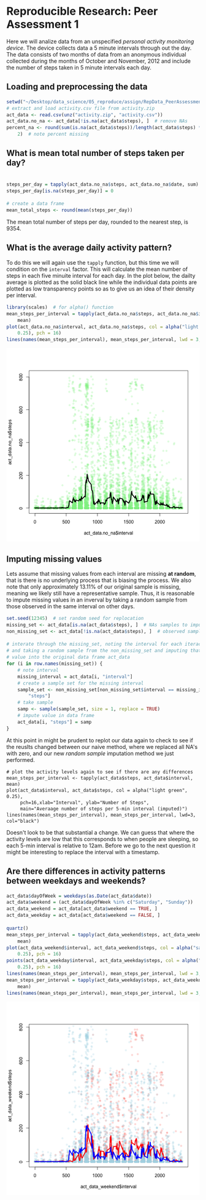 # Reproducible Research: Peer Assessment 1

Here we will analize data from an unspecified *personal activity monitoring device*. The device collects data a 5 minute intervals through out the day. The data consists of two months of data from an anonymous individual collected during the months of October and November, 2012 and include the number of steps taken in 5 minute intervals each day.

## Loading and preprocessing the data


```r
setwd("~/Desktop/data_science/05_reproduce/assign/RepData_PeerAssessment1/")
# extract and load activity.csv file from activity.zip
act_data <- read.csv(unz("activity.zip", "activity.csv"))
act_data.no_na <- act_data[!is.na(act_data$steps), ]  # remove NAs
percent_na <- round(sum(is.na(act_data$steps))/length(act_data$steps) * 100, 
    2)  # note percent missing
```


## What is mean total number of steps taken per day?


```r

steps_per_day = tapply(act_data.no_na$steps, act_data.no_na$date, sum)
steps_per_day[is.na(steps_per_day)] = 0

# create a data frame
mean_total_steps <- round(mean(steps_per_day))
```


The mean total number of steps per day, rounded to the nearest step, is 9354.

## What is the average daily activity pattern?

To do this we will again use the `tapply` function, but this time we will condition on  the `interval` factor. This will calculate the mean number of steps in each five minuite interval for each day. In the plot below, the dailty average is plotted as the solid black line while the individual data points are plotted as low transparency points so as to give us an idea of their density per interval.


```r
library(scales)  # for alpha() function
mean_steps_per_interval = tapply(act_data.no_na$steps, act_data.no_na$interval, 
    mean)
plot(act_data.no_na$interval, act_data.no_na$steps, col = alpha("light green", 
    0.25), pch = 16)
lines(names(mean_steps_per_interval), mean_steps_per_interval, lwd = 3, col = "black")
```

![plot of chunk unnamed-chunk-3](figure/unnamed-chunk-3.png) 


## Imputing missing values

Lets assume that missing values from each interval are missing **at random**, that is there is no underlying process that is biasing the process. We also note that only approximately 13.11% of our original sample is missing, meaning we likely still have a representative sample. Thus, it is reasonable to impute missing values in an inverval by taking a random sample from those observed in the same interval on other days. 


```r
set.seed(12345)  # set random seed for replocation
missing_set <- act_data[is.na(act_data$steps), ]  # NAs samples to impute
non_missing_set <- act_data[!is.na(act_data$steps), ]  # observed samples

# interate through the missing_set, noting the interval for each iteraction,
# and taking a random sample from the non_missing_set and imputing that
# value into the original data frame act_data
for (i in row.names(missing_set)) {
    # note interval
    missing_interval = act_data[i, "interval"]
    # create a sample set for the missing interval
    sample_set <- non_missing_set[non_missing_set$interval == missing_interval, 
        "steps"]
    # take sample
    samp <- sample(sample_set, size = 1, replace = TRUE)
    # impute value in data frame
    act_data[i, "steps"] = samp
}
```


At this point in might be prudent to replot our data again to check to see if the reuslts changed between our naive method, where we replaced all NA's with zero, and our new *random sample* imputation method we just performed.

```
# plot the activity levels again to see if there are any differences
mean_steps_per_interval <- tapply(act_data$steps, act_data$interval, mean)
plot(act_data$interval, act_data$steps, col = alpha("light green", 0.25),
     pch=16,xlab="Interval", ylab="Number of Steps", 
     main="Averaage number of steps per 5-min interval (imputed)")
lines(names(mean_steps_per_interval), mean_steps_per_interval, lwd=3, col="black")
```

Doesn't look to be that substantial a change.  We can guess that where the activity levels are low that this corresponds to when people are sleeping, so each 5-min interval is relative to 12am. Before we go to the next question it might be interesting to replace the interval with a timestamp.

## Are there differences in activity patterns between weekdays and weekends?


```r
act_data$dayOfWeek = weekdays(as.Date(act_data$date))
act_data$weekend = (act_data$dayOfWeek %in% c("Saturday", "Sunday"))
act_data_weekend = act_data[act_data$weekend == TRUE, ]
act_data_weekday = act_data[act_data$weekend == FALSE, ]

quartz()
mean_steps_per_interval = tapply(act_data_weekend$steps, act_data_weekend$interval, 
    mean)
plot(act_data_weekend$interval, act_data_weekend$steps, col = alpha("salmon", 
    0.25), pch = 16)
points(act_data_weekday$interval, act_data_weekday$steps, col = alpha("light blue", 
    0.25), pch = 16)
lines(names(mean_steps_per_interval), mean_steps_per_interval, lwd = 3, col = "red")
mean_steps_per_interval = tapply(act_data_weekday$steps, act_data_weekday$interval, 
    mean)
lines(names(mean_steps_per_interval), mean_steps_per_interval, lwd = 3, col = "blue")
```

![plot of chunk unnamed-chunk-5](figure/unnamed-chunk-5.png) 

```r

```

